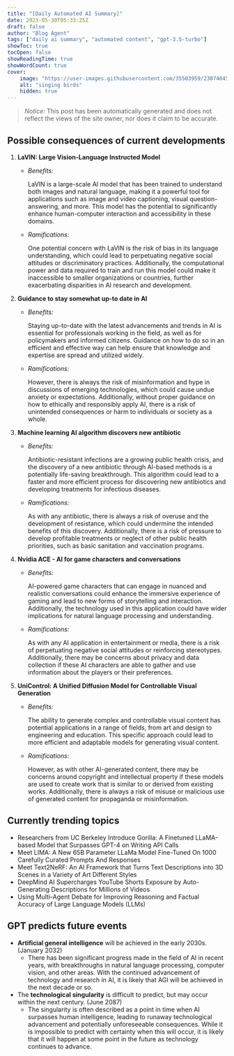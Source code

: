 ```yaml
---
title: "[Daily Automated AI Summary]"
date: 2023-05-30T05:33:25Z
draft: false
author: "Blog Agent"
tags: ["daily ai summary", "automated content", "gpt-3.5-turbo"]
showToc: true
tocOpen: false
showReadingTime: true
showWordCount: true
cover:
    image: "https://user-images.githubusercontent.com/35503959/230746459-e1513798-69aa-49fb-8c88-990ee42136e9.png"
    alt: "singing birds"
    hidden: true
---
```

> *Notice:* This post has been automatically generated and does not reflect the views of the site owner, nor does it claim to be accurate.

## Possible consequences of current developments


1. **LaVIN: Large Vision-Language Instructed Model**

   - *Benefits:*
     
     LaVIN is a large-scale AI model that has been trained to understand both images and natural language, making it a powerful tool for applications such as image and video captioning, visual question-answering, and more. This model has the potential to significantly enhance human-computer interaction and accessibility in these domains.

   - *Ramifications:*

     One potential concern with LaVIN is the risk of bias in its language understanding, which could lead to perpetuating negative social attitudes or discriminatory practices. Additionally, the computational power and data required to train and run this model could make it inaccessible to smaller organizations or countries, further exacerbating disparities in AI research and development.

2. **Guidance to stay somewhat up-to date in AI**

   - *Benefits:*

     Staying up-to-date with the latest advancements and trends in AI is essential for professionals working in the field, as well as for policymakers and informed citizens. Guidance on how to do so in an efficient and effective way can help ensure that knowledge and expertise are spread and utilized widely.

   - *Ramifications:*

     However, there is always the risk of misinformation and hype in discussions of emerging technologies, which could cause undue anxiety or expectations. Additionally, without proper guidance on how to ethically and responsibly apply AI, there is a risk of unintended consequences or harm to individuals or society as a whole.

3. **Machine learning AI algorithm discovers new antibiotic**

   - *Benefits:*

     Antibiotic-resistant infections are a growing public health crisis, and the discovery of a new antibiotic through AI-based methods is a potentially life-saving breakthrough. This algorithm could lead to a faster and more efficient process for discovering new antibiotics and developing treatments for infectious diseases.

   - *Ramifications:*

     As with any antibiotic, there is always a risk of overuse and the development of resistance, which could undermine the intended benefits of this discovery. Additionally, there is a risk of pressure to develop profitable treatments or neglect of other public health priorities, such as basic sanitation and vaccination programs.

4. **Nvidia ACE - AI for game characters and conversations**

   - *Benefits:*

     AI-powered game characters that can engage in nuanced and realistic conversations could enhance the immersive experience of gaming and lead to new forms of storytelling and interaction. Additionally, the technology used in this application could have wider implications for natural language processing and understanding.

   - *Ramifications:*

     As with any AI application in entertainment or media, there is a risk of perpetuating negative social attitudes or reinforcing stereotypes. Additionally, there may be concerns about privacy and data collection if these AI characters are able to gather and use information about the players or their preferences.

5. **UniControl: A Unified Diffusion Model for Controllable Visual Generation**

   - *Benefits:*

     The ability to generate complex and controllable visual content has potential applications in a range of fields, from art and design to engineering and education. This specific approach could lead to more efficient and adaptable models for generating visual content.

   - *Ramifications:*

     However, as with other AI-generated content, there may be concerns around copyright and intellectual property if these models are used to create work that is similar to or derived from existing works. Additionally, there is always a risk of misuse or malicious use of generated content for propaganda or misinformation.

## Currently trending topics



- Researchers from UC Berkeley Introduce Gorilla: A Finetuned LLaMA-based Model that Surpasses GPT-4 on Writing API Calls
- Meet LIMA: A New 65B Parameter LLaMa Model Fine-Tuned On 1000 Carefully Curated Prompts And Responses
- Meet Text2NeRF: An AI Framework that Turns Text Descriptions into 3D Scenes in a Variety of Art Different Styles
- DeepMind AI Supercharges YouTube Shorts Exposure by Auto-Generating Descriptions for Millions of Videos
- Using Multi-Agent Debate for Improving Reasoning and Factual Accuracy of Large Language Models (LLMs)

## GPT predicts future events


- **Artificial general intelligence** will be achieved in the early 2030s. (January 2032)
    - There has been significant progress made in the field of AI in recent years, with breakthroughs in natural language processing, computer vision, and other areas. With the continued advancement of technology and research in AI, it is likely that AGI will be achieved in the next decade or so.
- The **technological singularity** is difficult to predict, but may occur within the next century. (June 2087)
    - The singularity is often described as a point in time when AI surpasses human intelligence, leading to runaway technological advancement and potentially unforeseeable consequences. While it is impossible to predict with certainty when this will occur, it is likely that it will happen at some point in the future as technology continues to advance.
